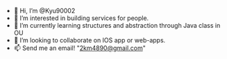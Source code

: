- 👋 Hi, I’m @Kyu90002
- 👀 I’m interested in building services for people.
- 🌱 I’m currently learning structures and abstraction through Java class in OU
- 💞️ I’m looking to collaborate on IOS app or web-apps.
- 📫 Send me an email! "2km4890@gmail.com"

<!---
Kyu90002/Kyu90002 is a ✨ special ✨ repository because its `README.md` (this file) appears on your GitHub profile.
You can click the Preview link to take a look at your changes.
--->
